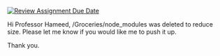 [![Review Assignment Due Date](https://classroom.github.com/assets/deadline-readme-button-24ddc0f5d75046c5622901739e7c5dd533143b0c8e959d652212380cedb1ea36.svg)](https://classroom.github.com/a/tH0P5mFM)

Hi Professor Hameed,
/Groceries/node_modules was deleted to reduce size. Please let me know if you would like me to push it up.

Thank you.